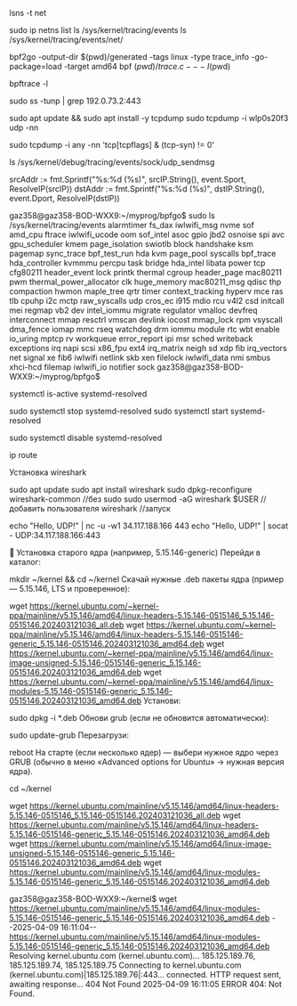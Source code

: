 lsns -t net


sudo ip netns list
ls /sys/kernel/tracing/events
ls /sys/kernel/tracing/events/net/




bpf2go -output-dir $(pwd)/generated -tags linux -type trace_info -go-package=load -target amd64 bpf $(pwd)/trace.c -- -I$(pwd)

bpftrace -l

sudo ss -tunp | grep 192.0.73.2:443


sudo apt update && sudo apt install -y tcpdump
sudo tcpdump -i wlp0s20f3 udp -nn

sudo tcpdump -i any -nn 'tcp[tcpflags] & (tcp-syn) != 0'

ls /sys/kernel/debug/tracing/events/sock/udp_sendmsg


srcAddr := fmt.Sprintf("%s:%d (%s)", srcIP.String(), event.Sport, ResolveIP(srcIP))
dstAddr := fmt.Sprintf("%s:%d (%s)", dstIP.String(), event.Dport, ResolveIP(dstIP))


gaz358@gaz358-BOD-WXX9:~/myprog/bpfgo$ sudo ls /sys/kernel/tracing/events
alarmtimer        fs_dax          iwlwifi_msg    nvme            sof
amd_cpu           ftrace          iwlwifi_ucode  oom             sof_intel
asoc              gpio            jbd2           osnoise         spi
avc               gpu_scheduler   kmem           page_isolation  swiotlb
block             handshake       ksm            pagemap         sync_trace
bpf_test_run      hda             kvm            page_pool       syscalls
bpf_trace         hda_controller  kvmmmu         percpu          task
bridge            hda_intel       libata         power           tcp
cfg80211          header_event    lock           printk          thermal
cgroup            header_page     mac80211       pwm             thermal_power_allocator
clk               huge_memory     mac80211_msg   qdisc           thp
compaction        hwmon           maple_tree     qrtr            timer
context_tracking  hyperv          mce            ras             tlb
cpuhp             i2c             mctp           raw_syscalls    udp
cros_ec           i915            mdio           rcu             v4l2
csd               initcall        mei            regmap          vb2
dev               intel_iommu     migrate        regulator       vmalloc
devfreq           interconnect    mmap           resctrl         vmscan
devlink           iocost          mmap_lock      rpm             vsyscall
dma_fence         iomap           mmc            rseq            watchdog
drm               iommu           module         rtc             wbt
enable            io_uring        mptcp          rv              workqueue
error_report      ipi             msr            sched           writeback
exceptions        irq             napi           scsi            x86_fpu
ext4              irq_matrix      neigh          sd              xdp
fib               irq_vectors     net            signal          xe
fib6              iwlwifi         netlink        skb             xen
filelock          iwlwifi_data    nmi            smbus           xhci-hcd
filemap           iwlwifi_io      notifier       sock
gaz358@gaz358-BOD-WXX9:~/myprog/bpfgo$ 


systemctl is-active systemd-resolved

sudo systemctl stop systemd-resolved
sudo systemctl start systemd-resolved

sudo systemctl disable systemd-resolved

ip route

Установка wireshark

sudo apt update
sudo apt install wireshark
sudo dpkg-reconfigure wireshark-common //без sudo
sudo usermod -aG wireshark $USER //добавить пользователя
wireshark //запуск

echo "Hello, UDP!" | nc -u -w1 34.117.188.166 443
echo "Hello, UDP!" | socat - UDP:34.117.188.166:443



🔽 Установка старого ядра (например, 5.15.146-generic)
Перейди в каталог:


mkdir ~/kernel && cd ~/kernel
Скачай нужные .deb пакеты ядра (пример — 5.15.146, LTS и проверенное):


wget https://kernel.ubuntu.com/~kernel-ppa/mainline/v5.15.146/amd64/linux-headers-5.15.146-0515146_5.15.146-0515146.202403121036_all.deb
wget https://kernel.ubuntu.com/~kernel-ppa/mainline/v5.15.146/amd64/linux-headers-5.15.146-0515146-generic_5.15.146-0515146.202403121036_amd64.deb
wget https://kernel.ubuntu.com/~kernel-ppa/mainline/v5.15.146/amd64/linux-image-unsigned-5.15.146-0515146-generic_5.15.146-0515146.202403121036_amd64.deb
wget https://kernel.ubuntu.com/~kernel-ppa/mainline/v5.15.146/amd64/linux-modules-5.15.146-0515146-generic_5.15.146-0515146.202403121036_amd64.deb
Установи:


sudo dpkg -i *.deb
Обнови grub (если не обновится автоматически):


sudo update-grub
Перезагрузи:


reboot
На старте (если несколько ядер) — выбери нужное ядро через GRUB (обычно в меню «Advanced options for Ubuntu» → нужная версия ядра).

cd ~/kernel

wget https://kernel.ubuntu.com/mainline/v5.15.146/amd64/linux-headers-5.15.146-0515146_5.15.146-0515146.202403121036_all.deb
wget https://kernel.ubuntu.com/mainline/v5.15.146/amd64/linux-headers-5.15.146-0515146-generic_5.15.146-0515146.202403121036_amd64.deb
wget https://kernel.ubuntu.com/mainline/v5.15.146/amd64/linux-image-unsigned-5.15.146-0515146-generic_5.15.146-0515146.202403121036_amd64.deb
wget https://kernel.ubuntu.com/mainline/v5.15.146/amd64/linux-modules-5.15.146-0515146-generic_5.15.146-0515146.202403121036_amd64.deb

gaz358@gaz358-BOD-WXX9:~/kernel$ wget https://kernel.ubuntu.com/mainline/v5.15.146/amd64/linux-modules-5.15.146-0515146-generic_5.15.146-0515146.202403121036_amd64.deb
--2025-04-09 16:11:04--  https://kernel.ubuntu.com/mainline/v5.15.146/amd64/linux-modules-5.15.146-0515146-generic_5.15.146-0515146.202403121036_amd64.deb
Resolving kernel.ubuntu.com (kernel.ubuntu.com)... 185.125.189.76, 185.125.189.74, 185.125.189.75
Connecting to kernel.ubuntu.com (kernel.ubuntu.com)|185.125.189.76|:443... connected.
HTTP request sent, awaiting response... 404 Not Found
2025-04-09 16:11:05 ERROR 404: Not Found.




